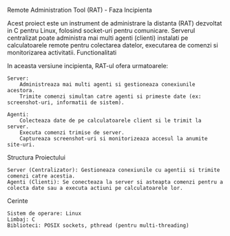 Remote Administration Tool (RAT) - Faza Incipienta

Acest proiect este un instrument de administrare la distanta (RAT) dezvoltat in C pentru Linux, folosind socket-uri pentru comunicare. Serverul centralizat poate administra mai multi agenti (clienti) instalati pe calculatoarele remote pentru colectarea datelor, executarea de comenzi si monitorizarea activitatii.
Functionalitati

In aceasta versiune incipienta, RAT-ul ofera urmatoarele:

    Server:
        Administreaza mai multi agenti si gestioneaza conexiunile acestora.
        Trimite comenzi simultan catre agenti si primeste date (ex: screenshot-uri, informatii de sistem).

    Agenti:
        Colecteaza date de pe calculatoarele client si le trimit la server.
        Executa comenzi trimise de server.
        Captureaza screenshot-uri si monitorizeaza accesul la anumite site-uri.

Structura Proiectului

    Server (Centralizator): Gestioneaza conexiunile cu agentii si trimite comenzi catre acestia.
    Agenti (Clienti): Se conecteaza la server si asteapta comenzi pentru a colecta date sau a executa actiuni pe calculatoarele lor.

Cerinte

    Sistem de operare: Linux
    Limbaj: C
    Biblioteci: POSIX sockets, pthread (pentru multi-threading)
